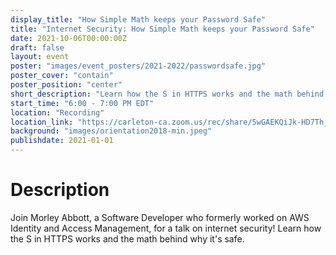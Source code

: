 ```yaml
---
display_title: "How Simple Math keeps your Password Safe"
title: "Internet Security: How Simple Math keeps your Password Safe"
date: 2021-10-06T00:00:00Z
draft: false
layout: event
poster: "images/event_posters/2021-2022/passwordsafe.jpg"
poster_cover: "contain"
poster_position: "center"
short_description: "Learn how the S in HTTPS works and the math behind why it's safe."
start_time: "6:00 - 7:00 PM EDT"
location: "Recording"
location_link: "https://carleton-ca.zoom.us/rec/share/5wGAEKQiJk-HD7Th_iBPI5Btb2UxZX6Dhvm08gKzc2bHm5XQYocvxMo5cQttXgH8.044eFzZnp6jMfQdr?startTime=1633557858000"
background: "images/orientation2018-min.jpeg"
publishdate: 2021-01-01
---
```


# Description

Join Morley Abbott, a Software Developer who formerly worked on AWS Identity and Access Management, for a talk on internet security! Learn how the S in HTTPS works and the math behind why it's safe.
